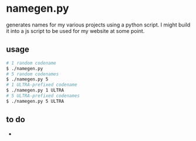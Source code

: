 # namegen.py

generates names for my various projects using a python script. I might build it into a js script to be used for my website at some point.

## usage

```bash
# 1 random codename
$ ./namegen.py
# 5 random codenames
$ ./namegen.py 5
# 1 ULTRA-prefixed codename
$ ./namegen.py 1 ULTRA
# 5 ULTRA-prefixed codenames
$ ./namegen.py 5 ULTRA
```



## to do

* 